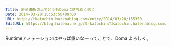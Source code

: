 ```yaml
---
Title: 紆余曲折の上でどうもDomaに落ち着く感じ
Date: 2014-03-20T15:53:50+09:00
URL: http://tkatochin.hatenablog.com/entry/2014/03/20/155350
EditURL: https://blog.hatena.ne.jp/t-katochin/tkatochin.hatenablog.com/atom/entry/12921228815720294261
---
```


Runtimeアノテーションはやっぱ重いなーってことで、Doma よろしく。
